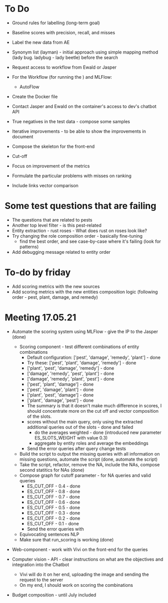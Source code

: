 
# To Do

* Ground rules for labelling (long-term goal)

* Baseline scores with precision, recall, and misses
* Label the new data from AE
* Synonym list (layman) - initial approach using simple mapping method (lady bug. ladybug - lady beetle) before the search
* Request access to workflow from Ewald or Jasper
* For the Workflow (for running the ) and MLFlow:
    * AutoFlow
* Create the Docker file 
* Contact Jasper and Ewald on the container's access to dev's chatbot API
* True negatives in the test data - compose some samples
* Iterative improvements - to be able to show the improvements in document

* Compose the skeleton for the front-end
* Cut-off

* Focus on improvement of the metrics
* Formulate the particular problems with misses on ranking
* Include links vector comparison


# Some test questions that are failing
* The questions that are related to pests
* Another top level filter - is this pest-related
* Entity extraction - rust roses - What does rust on roses look like?
* Try changing the role composition order - basically fine-tuning
    * find the best order, and see case-by-case where it's failing (look for patterns)
* Add debugging message related to entity order

# To-do by friday

* Add scoring metrics with the new sources
* Add scoring metrics with the new entities composition logic (following order - pest, plant, damage, and remedy)

# Meeting 17.05.21

* Automate the scoring system using MLFlow - give the IP to the Jasper (done)
    * Scoring component - test different combinations of entity combinations
        * Default configuration: ['pest', 'damage', 'remedy', 'plant'] - done
        * Try these: ['pest', 'plant', 'damage', 'remedy'] - done
        * ['plant', 'pest', 'damage', 'remedy'] - done
        * ['damage', 'remedy', 'pest', 'plant'] - done
        * ['damage', 'remedy', 'plant', 'pest'] - done
        * ['pest', 'plant', 'damage'] - done
        * ['pest', 'damage', 'plant'] - done
        * ['plant', 'pest', 'damage'] - done
        * ['plant', 'damage', 'pest'] - done
        * The summary is that it doesn't make much difference in scores, I should concentrate more on the cut off and vector composition of the slots.
        * scores without the main query, only using the extracted additional queries out of the slots - done and failed
            * do the averages weighted - done (introduced new parameter ES_SLOTS_WEIGHT with value 0.3)
            * aggregate by entity roles and average the embeddings
        * Send the error queries after query change tests
    * Build the script to output the missing queries with all information on missing questions, automate the script (done, automate the script)
    * Take the script, refactor, remove the NA, include the NAs, compose second statitics for NAs (done)
    * Compose graph for cutoff parameter - for NA queries and valid queries
        * ES_CUT_OFF - 0.4 - done
        * ES_CUT_OFF - 0.8 - done
        * ES_CUT_OFF - 0.7 - done
        * ES_CUT_OFF - 0.6 - done
        * ES_CUT_OFF - 0.5 - done
        * ES_CUT_OFF - 0.3 - done
        * ES_CUT_OFF - 0.2 - done
        * ES_CUT_OFF - 0.1 - done
        * Send the error queries with 
    * Equivocating sentences NLP
    * Make sure that run_scoring is working (done)
* Web-component - work with Vivi on the front-end for the queries
* Computer vision - API - clear instructions on what are the objectives and integration into the Chatbot
    * Vivi will do it on her end, uploading the image and sending the request to the server
    * On my end, I should work on scoring the combinations

* Budget composition - until July included
